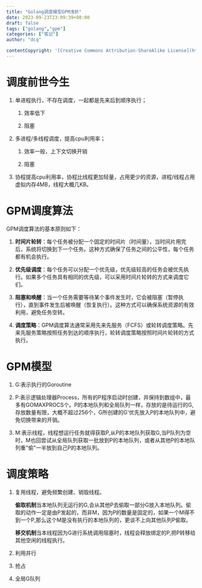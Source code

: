 ```yaml
---
title: "Golang调度模型GPM浅析"
date: 2023-09-23T23:09:39+08:00
draft: false
tags: ["golang","gpm"]
categories: ["笔记"]
author: "dcq"

contentCopyright: '[Creative Commons Attribution-ShareAlike License](https://en.wikipedia.org/wiki/Wikipedia:Text_of_Creative_Commons_Attribution-ShareAlike_3.0_Unported_License)'
---
```


# 调度前世今生

1. 单进程执行，不存在调度，一起都是先来后到顺序执行；
   
   1. 效率低下
   
   2. 阻塞

2. 多进程/多线程调度，提高cpu利用率；
   
   1. 效率一般，上下文切换开销
   
   2. 阻塞

3. 协程提高cpu利用率，协程比线程更加轻量，占用更少的资源，进程/线程占用虚拟内存4MB，线程大概几KB。

# GPM调度算法

GPM调度算法的基本原则如下：

1. **时间片轮转**：每个任务被分配一个固定的时间片（时间量），当时间片用完后，系统将切换到下一个任务。这种方式确保了任务之间的公平性，每个任务都有机会执行。

2. **优先级调度**：每个任务可以分配一个优先级，优先级较高的任务会被优先执行。如果多个任务具有相同的优先级，可以采用时间片轮转的方式来调度它们。

3. **阻塞和唤醒**：当一个任务需要等待某个事件发生时，它会被阻塞（暂停执行），直到事件发生后被唤醒（恢复执行）。这种方式可以确保系统资源的有效利用，避免任务空转。

4. **调度策略**：GPM调度算法通常采用先来先服务（FCFS）或轮转调度策略。先来先服务策略按照任务到达的顺序执行，轮转调度策略按照时间片轮转的方式执行。

# GPM模型

1. G:表示执行的Goroutine

2. P:表示逻辑处理器Process，所有的P程序启动时创建，并保持到数组中，最多有GOMAXPROCS个。P的本地队列和全局队列一样，存放的是待运行的G,存放数量有限，大概不超过256个，G所创建的G'优先放入P的本地队列中，避免切换带来的开销。

3. M:表示线程，线程想运行任务就得获取P,从P的本地队列获取G,当P队列为空时，M也回尝试从全局队列获取一批放到P的本地队列，或者从其他P的本地队列重"偷"一半放到自己P的本地队列。

# 调度策略

1. 复用线程，避免频繁创建、销毁线程。
   
   **偷取机制**当本地队列无运行的G,会从其他P去偷取一部分G放入本地队列。偷取的动作一定是由P发起的，而非M，因为P的数量是固定的，如果一个M得不到一个P,那么这个M是没有执行的本地队列的，更谈不上向其他队列P偷取。
   
   **移交机制**当本线程因为G进行系统调用阻塞时，线程会释放绑定的P,把P转移给其他空闲的线程执行。

2. 利用并行

3. 抢占

4. 全局G队列
